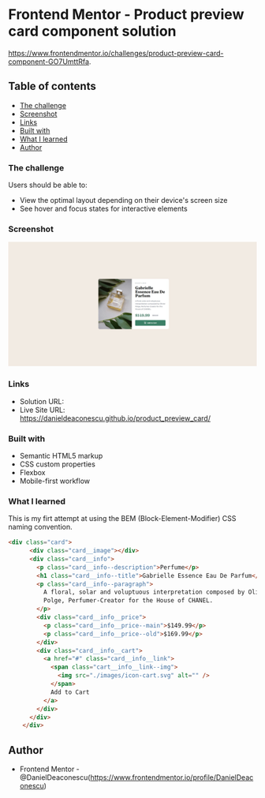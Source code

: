 # Frontend Mentor - Product preview card component solution
https://www.frontendmentor.io/challenges/product-preview-card-component-GO7UmttRfa.

## Table of contents


- [The challenge](#the-challenge)
- [Screenshot](#screenshot)
- [Links](#links)
- [Built with](#built-with)
- [What I learned](#what-i-learned)
- [Author](#author)

### The challenge

Users should be able to:

- View the optimal layout depending on their device's screen size
- See hover and focus states for interactive elements

### Screenshot

![](./screenshot.jpeg)

### Links

- Solution URL: 
- Live Site URL: https://danieldeaconescu.github.io/product_preview_card/


### Built with

- Semantic HTML5 markup
- CSS custom properties
- Flexbox
- Mobile-first workflow

### What I learned

This is my firt attempt at using the BEM (Block-Element-Modifier) CSS naming convention. 

```html
<div class="card">
      <div class="card__image"></div>
      <div class="card__info">
        <p class="card__info--description">Perfume</p>
        <h1 class="card__info--title">Gabrielle Essence Eau De Parfum</h1>
        <p class="card__info--paragraph">
          A floral, solar and voluptuous interpretation composed by Olivier
          Polge, Perfumer-Creator for the House of CHANEL.
        </p>
        <div class="card__info__price">
          <p class="card__info__price--main">$149.99</p>
          <p class="card__info__price--old">$169.99</p>
        </div>
        <div class="card__info__cart">
          <a href="#" class="card__info__link">
            <span class="cart__info__link--img">
              <img src="./images/icon-cart.svg" alt="" />
            </span>
            Add to Cart
          </a>
        </div>
      </div>
    </div>
```
## Author

- Frontend Mentor - @DanielDeaconescu(https://www.frontendmentor.io/profile/DanielDeaconescu)
